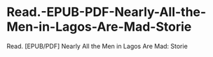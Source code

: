 # Read.-EPUB-PDF-Nearly-All-the-Men-in-Lagos-Are-Mad-Storie
Read. [EPUB/PDF] Nearly All the Men in Lagos Are Mad: Storie
